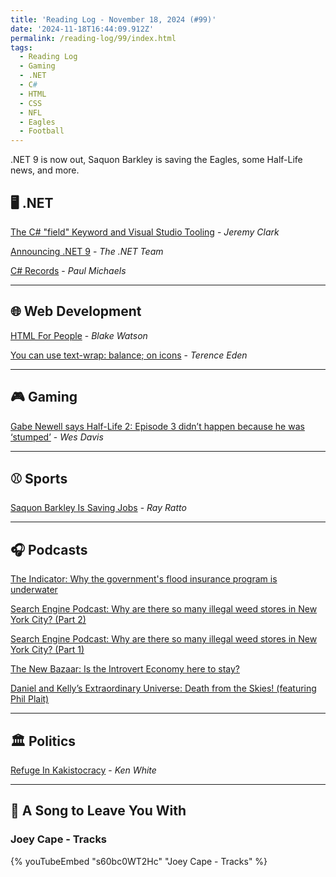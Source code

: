 ```yaml
---
title: 'Reading Log - November 18, 2024 (#99)'
date: '2024-11-18T16:44:09.912Z'
permalink: /reading-log/99/index.html
tags:
  - Reading Log
  - Gaming
  - .NET
  - C#
  - HTML
  - CSS
  - NFL
  - Eagles
  - Football
---
```


.NET 9 is now out, Saquon Barkley is saving the Eagles, some Half-Life news, and more.
<!-- excerpt -->

## 🖥 .NET

[The C# "field" Keyword and Visual Studio Tooling](https://jeremybytes.blogspot.com/2024/11/the-c-field-keyword-and-visual-studio.html) - *Jeremy Clark*

[Announcing .NET 9](https://devblogs.microsoft.com/dotnet/announcing-dotnet-9/) - *The .NET Team*

[C# Records](https://pmichaels.net/csharp-records/) - *Paul Michaels*

---

## 🌐 Web Development

[HTML For People](https://htmlforpeople.com/) - *Blake Watson*

[You can use text-wrap: balance; on icons](https://shkspr.mobi/blog/2024/10/you-can-use-text-wrap-balance-on-icons/) - *Terence Eden*

---

## 🎮 Gaming

[Gabe Newell says Half-Life 2: Episode 3 didn’t happen because he was ‘stumped’](https://www.theverge.com/2024/11/16/24298091/gabe-newell-half-life-2-documentary-why-hl-3-never-happened) - *Wes Davis*

---

## ⚾️ Sports

[Saquon Barkley Is Saving Jobs](https://defector.com/saquon-barkley-is-saving-jobs) - *Ray Ratto*

---

## 🎧 Podcasts

[The Indicator: Why the government's flood insurance program is underwater](https://www.npr.org/2024/11/13/1212604199/indicator-problems-with-national-flood-insurance-program)

[Search Engine Podcast: Why are there so many illegal weed stores in New York City? (Part 2)](https://www.searchengine.show/listen/search-engine-1/why-are-there-so-many-illegal-weed-stores-in-new-york-city-part-2)

[Search Engine Podcast: Why are there so many illegal weed stores in New York City? (Part 1)](https://www.searchengine.show/listen/search-engine-1/why-are-there-so-many-illegal-weed-stores-in-new-york-city-part-1)

[The New Bazaar: Is the Introvert Economy here to stay?](https://www.bazaaraudio.com/the-new-bazaar/is-the-introvert-economy-here-to-stay)

[Daniel and Kelly’s Extraordinary Universe: Death from the Skies! (featuring Phil Plait)](https://www.iheart.com/podcast/105-daniel-and-kellys-extraord-29862087/episode/death-from-the-skies-featuring-phil-228121126/)

---

## 🏛️ Politics

[Refuge In Kakistocracy](https://www.popehat.com/p/refuge-in-kakistocracy) - *Ken White*

---

## 🎵 A Song to Leave You With

<h3 class="music">Joey Cape - Tracks</h3>

{% youTubeEmbed "s60bc0WT2Hc" "Joey Cape - Tracks" %}

